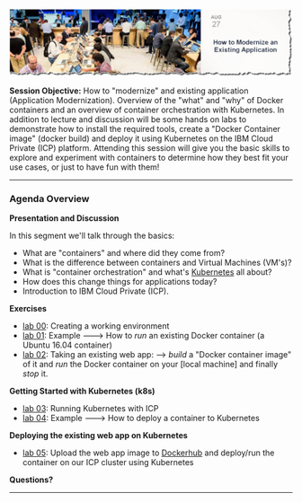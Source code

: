 

![](images/repo-cover.jpg)

**Session Objective:**  How to "modernize" and existing application (Application Modernization). Overview of the "what" and "why" of Docker containers and an overview of container orchestration with Kubernetes. In addition to lecture and discussion will be some hands on labs to demonstrate how to install the required tools, create a "Docker Container image" (docker build) and deploy it using Kubernetes on the IBM Cloud Private (ICP) platform. Attending this session will give you the basic skills to explore and experiment with containers to determine how they best fit your use cases, or just to have fun with them!

---

### Agenda Overview

**Presentation and Discussion**

In this segment we'll talk through the basics:
- What are "containers" and where did they come from?
- What is the difference between containers and Virtual Machines (VM's)?
- What is "container orchestration" and what's [Kubernetes](https://kubernetes.io/) all about?
- How does this change things for applications today?
- Introduction to IBM Cloud Private (ICP).

**Exercises**

- [lab 00](lab00/README.md): Creating a working environment
- [lab 01](lab01/README.md): Example ---> How to *run* an existing Docker container (a Ubuntu 16.04 container)
- [lab 02](lab02/README.md): Taking an existing web app: --> *build* a "Docker container image" of it and *run* the Docker container on your [local machine] and finally *stop* it.

**Getting Started with Kubernetes (k8s)**

- [lab 03](lab03/README.md): Running Kubernetes with ICP
- [lab 04](lab04/README.md): Example ---> How to deploy a container to Kubernetes

**Deploying the existing web app on Kubernetes**

- [lab 05](lab05/README.md): Upload the web app image to [Dockerhub](https://hub.docker.com/) and deploy/run the container on our ICP cluster using Kubernetes


**Questions?**

---
